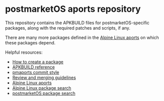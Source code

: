 # postmarketOS aports repository

This repository contains the APKBUILD files for postmarketOS-specific packages, along with the required patches and scripts, if any.

There are many more packages defined in the [Alpine Linux aports](https://gitlab.alpinelinux.org/alpine/aports/) on which these packages depend.

Helpful resources:
* [How to create a package](https://wiki.postmarketos.org/wiki/Create_a_package)
* [APKBUILD reference](https://wiki.alpinelinux.org/wiki/APKBUILD_Reference)
* [pmaports commit style](./COMMITSTYLE.md)
* [Review and merging guidelines](https://wiki.postmarketos.org/wiki/Rules_for_merging)
* [Alpine Linux aports](https://gitlab.alpinelinux.org/alpine/aports/)
* [Alpine Linux package search](https://pkgs.alpinelinux.org/packages)
* [postmarketOS package search](https://pkgs.postmarketos.org/packages)
